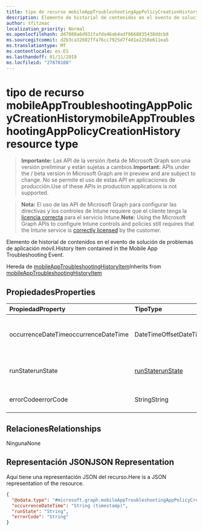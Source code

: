 ```yaml
---
title: tipo de recurso mobileAppTroubleshootingAppPolicyCreationHistory
description: Elemento de historial de contenidos en el evento de solución de problemas de aplicación móvil.
author: tfitzmac
localization_priority: Normal
ms.openlocfilehash: dd7880a6d931fafda46ab4adf0668835438ddcb8
ms.sourcegitcommit: d2b3ca32602ffa76cc7925d7f4d1e2258e611ea5
ms.translationtype: MT
ms.contentlocale: es-ES
ms.lasthandoff: 01/11/2019
ms.locfileid: "27870108"
---
```

# <a name="mobileapptroubleshootingapppolicycreationhistory-resource-type"></a><span data-ttu-id="aba11-103">tipo de recurso mobileAppTroubleshootingAppPolicyCreationHistory</span><span class="sxs-lookup"><span data-stu-id="aba11-103">mobileAppTroubleshootingAppPolicyCreationHistory resource type</span></span>

> <span data-ttu-id="aba11-104">**Importante:** Las API de la versión /beta de Microsoft Graph son una versión preliminar y están sujetas a cambios.</span><span class="sxs-lookup"><span data-stu-id="aba11-104">**Important:** APIs under the / beta version in Microsoft Graph are in preview and are subject to change.</span></span> <span data-ttu-id="aba11-105">No se permite el uso de estas API en aplicaciones de producción.</span><span class="sxs-lookup"><span data-stu-id="aba11-105">Use of these APIs in production applications is not supported.</span></span>

> <span data-ttu-id="aba11-106">**Nota:** El uso de las API de Microsoft Graph para configurar las directivas y los controles de Intune requiere que el cliente tenga la [licencia correcta](https://go.microsoft.com/fwlink/?linkid=839381) para el servicio Intune.</span><span class="sxs-lookup"><span data-stu-id="aba11-106">**Note:** Using the Microsoft Graph APIs to configure Intune controls and policies still requires that the Intune service is [correctly licensed](https://go.microsoft.com/fwlink/?linkid=839381) by the customer.</span></span>

<span data-ttu-id="aba11-107">Elemento de historial de contenidos en el evento de solución de problemas de aplicación móvil.</span><span class="sxs-lookup"><span data-stu-id="aba11-107">History Item contained in the Mobile App Troubleshooting Event.</span></span>

<span data-ttu-id="aba11-108">Hereda de [mobileAppTroubleshootingHistoryItem](../resources/intune-troubleshooting-mobileapptroubleshootinghistoryitem.md)</span><span class="sxs-lookup"><span data-stu-id="aba11-108">Inherits from [mobileAppTroubleshootingHistoryItem](../resources/intune-troubleshooting-mobileapptroubleshootinghistoryitem.md)</span></span>

## <a name="properties"></a><span data-ttu-id="aba11-109">Propiedades</span><span class="sxs-lookup"><span data-stu-id="aba11-109">Properties</span></span>
|<span data-ttu-id="aba11-110">Propiedad</span><span class="sxs-lookup"><span data-stu-id="aba11-110">Property</span></span>|<span data-ttu-id="aba11-111">Tipo</span><span class="sxs-lookup"><span data-stu-id="aba11-111">Type</span></span>|<span data-ttu-id="aba11-112">Description</span><span class="sxs-lookup"><span data-stu-id="aba11-112">Description</span></span>|
|:---|:---|:---|
|<span data-ttu-id="aba11-113">occurrenceDateTime</span><span class="sxs-lookup"><span data-stu-id="aba11-113">occurrenceDateTime</span></span>|<span data-ttu-id="aba11-114">DateTimeOffset</span><span class="sxs-lookup"><span data-stu-id="aba11-114">DateTimeOffset</span></span>|<span data-ttu-id="aba11-115">Tiempo que se produjo el elemento de historial.</span><span class="sxs-lookup"><span data-stu-id="aba11-115">Time when the history item occurred.</span></span> <span data-ttu-id="aba11-116">Se hereda de [mobileAppTroubleshootingHistoryItem](../resources/intune-troubleshooting-mobileapptroubleshootinghistoryitem.md)</span><span class="sxs-lookup"><span data-stu-id="aba11-116">Inherited from [mobileAppTroubleshootingHistoryItem](../resources/intune-troubleshooting-mobileapptroubleshootinghistoryitem.md)</span></span>|
|<span data-ttu-id="aba11-117">runState</span><span class="sxs-lookup"><span data-stu-id="aba11-117">runState</span></span>|[<span data-ttu-id="aba11-118">runState</span><span class="sxs-lookup"><span data-stu-id="aba11-118">runState</span></span>](../resources/intune-shared-runstate.md)|<span data-ttu-id="aba11-119">Estado del elemento.</span><span class="sxs-lookup"><span data-stu-id="aba11-119">Status of the item.</span></span> <span data-ttu-id="aba11-120">Los valores posibles son: `unknown`, `success` y `fail`.</span><span class="sxs-lookup"><span data-stu-id="aba11-120">Possible values are: `unknown`, `success`, `fail`.</span></span>|
|<span data-ttu-id="aba11-121">errorCode</span><span class="sxs-lookup"><span data-stu-id="aba11-121">errorCode</span></span>|<span data-ttu-id="aba11-122">String</span><span class="sxs-lookup"><span data-stu-id="aba11-122">String</span></span>|<span data-ttu-id="aba11-123">Código de error para el error, vacío si no hay error.</span><span class="sxs-lookup"><span data-stu-id="aba11-123">Error code for the failure, empty if no failure.</span></span>|

## <a name="relationships"></a><span data-ttu-id="aba11-124">Relaciones</span><span class="sxs-lookup"><span data-stu-id="aba11-124">Relationships</span></span>
<span data-ttu-id="aba11-125">Ninguna</span><span class="sxs-lookup"><span data-stu-id="aba11-125">None</span></span>
## <a name="json-representation"></a><span data-ttu-id="aba11-126">Representación JSON</span><span class="sxs-lookup"><span data-stu-id="aba11-126">JSON Representation</span></span>
<span data-ttu-id="aba11-127">Aquí tiene una representación JSON del recurso.</span><span class="sxs-lookup"><span data-stu-id="aba11-127">Here is a JSON representation of the resource.</span></span>
<!-- {
  "blockType": "resource",
  "@odata.type": "microsoft.graph.mobileAppTroubleshootingAppPolicyCreationHistory"
}
-->
``` json
{
  "@odata.type": "#microsoft.graph.mobileAppTroubleshootingAppPolicyCreationHistory",
  "occurrenceDateTime": "String (timestamp)",
  "runState": "String",
  "errorCode": "String"
}
```





